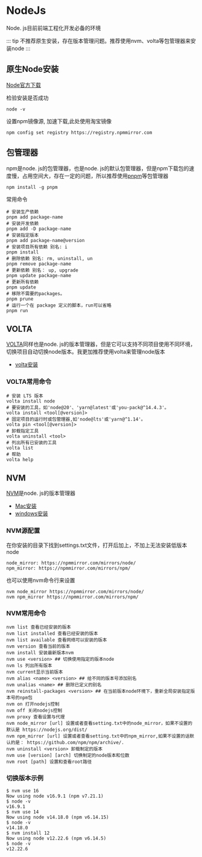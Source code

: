 # NodeJs

Node. js目前前端工程化开发必备的环境

::: tip
不推荐原生安装，存在版本管理问题。推荐使用nvm、volta等包管理器来安装node
:::

## 原生Node安装

[Node官方下载](https://nodejs.org/)

检验安装是否成功

```shell
node -v
```

设置npm镜像源, 加速下载,此处使用淘宝镜像

```shell
npm config set registry https://registry.npmmirror.com
```

## 包管理器

npm是node. js的包管理器，也是node. js的默认包管理器，但是npm下载包的速度慢，占用空间大，存在一定的问题，所以推荐使用[pnpm](https://pnpm.io/)等包管理器

```shell
npm install -g pnpm
```

常用命令

```shell
# 安装生产依赖
pnpm add package-name
# 安装开发依赖
pnpm add -D package-name
# 安装指定版本
pnpm add package-name@version
# 安装项目所有依赖 别名: i
pnpm install
# 删除依赖 别名: rm, uninstall, un
pnpm remove package-name
# 更新依赖 别名： up, upgrade
pnpm update package-name
# 更新所有依赖
pnpm update
# 移除不需要的packages。
pnpm prune
# 运行一个在 package 定义的脚本，run可以省略
pnpm run
```

## VOLTA

[VOLTA](https://volta.sh/)同样也是node. js的版本管理器，但是它可以支持不同项目使用不同环境，切换项目自动切换node版本。我更加推荐使用volta来管理node版本

- [volta安装](https://docs.volta.sh/guide/getting-started)

### VOLTA常用命令

```shell
# 安装 LTS 版本
volta install node
# 要安装的工具，如'node@20'、'yarn@latest'或'you-pack@^14.4.3'。
volta install <tool[@version]>
# 固定项目的运行时或包管理器,如'node@lts'或'yarn@^1.14'。
volta pin <tool[@version]>
# 卸载指定工具
volta uninstall <tool>
# 列出所有已安装的工具
volta list
# 帮助
volta help
```

## NVM

[NVM](https://github.com/nvm-sh/nvm)是node. js的版本管理器

- [Mac安装](https://github.com/nvm-sh/nvm#installing-and-updating)
- [windows安装](https://github.com/coreybutler/nvm-windows/releases)

### NVM源配置

在你安装的目录下找到settings.txt文件，打开后加上，不加上无法安装低版本node

```text
node_mirror: https://npmmirror.com/mirrors/node/
npm_mirror: https://npmmirror.com/mirrors/npm/
```

也可以使用nvm命令行来设置

```shell
nvm node_mirror https://npmmirror.com/mirrors/node/
nvm npm_mirror https://npmmirror.com/mirrors/npm/
```

### NVM常用命令

```shell
nvm list 查看已经安装的版本
nvm list installed 查看已经安装的版本
nvm list available 查看网络可以安装的版本
nvm version 查看当前的版本
nvm install 安装最新版本nvm
nvm use <version> ## 切换使用指定的版本node
nvm ls 列出所有版本
nvm current显示当前版本
nvm alias <name> <version> ## 给不同的版本号添加别名
nvm unalias <name> ## 删除已定义的别名
nvm reinstall-packages <version> ## 在当前版本node环境下，重新全局安装指定版本号的npm包
nvm on 打开nodejs控制
nvm off 关闭nodejs控制
nvm proxy 查看设置与代理
nvm node_mirror [url] 设置或者查看setting.txt中的node_mirror，如果不设置的默认是 https://nodejs.org/dist/
nvm npm_mirror [url] 设置或者查看setting.txt中的npm_mirror,如果不设置的话默认的是： https://github.com/npm/npm/archive/.
nvm uninstall <version> 卸载制定的版本
nvm use [version] [arch] 切换制定的node版本和位数
nvm root [path] 设置和查看root路径
```

### 切换版本示例

```shell
$ nvm use 16
Now using node v16.9.1 (npm v7.21.1)
$ node -v
v16.9.1
$ nvm use 14
Now using node v14.18.0 (npm v6.14.15)
$ node -v
v14.18.0
$ nvm install 12
Now using node v12.22.6 (npm v6.14.5)
$ node -v
v12.22.6
```
